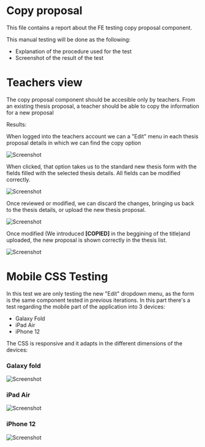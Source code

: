 # Copy proposal

This file contains a report about the FE testing copy proposal component.

This manual testing will be done as the following:

- Explanation of the procedure used for the test
- Screenshot of the result of the test

# Teachers view

The copy proposal component should be accesible only by teachers. From an existing thesis proposal, a teacher should be able to copy the information for a new proposal

Results:

When logged into the teachers account we can a "Edit" menu in each thesis proposal details in which we can find the copy option 

![Screenshot](./screenshots_copy/main1.png)

When clicked, that option takes us to the standard new thesis form with the fields filled with the selected thesis details. All fields can be modified correctly.

![Screenshot](./screenshots_copy/main2.png)

Once reviewed or modified, we can discard the changes, bringing us back to the thesis details, or upload the new thesis proposal.

![Screenshot](./screenshots_copy/main3.png)

Once modified (We introduced **[COPIED]** in the beggining of the title)and uploaded, the new proposal is shown correctly in the thesis list.

![Screenshot](./screenshots_copy/main4.png)

# Mobile CSS Testing

In this test we are only testing the new "Edit" dropdown menu, as the form is the same component tested in previous iterations.
In this part there's a test regarding the mobile part of the application into 3 devices:
- Galaxy Fold
- iPad Air
- iPhone 12

The CSS is responsive and it adapts in the different dimensions of the devices:

### Galaxy fold
![Screenshot](./screenshots_copy/galaxy_fold.png)
### iPad Air
![Screenshot](./screenshots_copy/ipad_air.png)
### iPhone 12
![Screenshot](./screenshots_copy/iphone_12.png)
